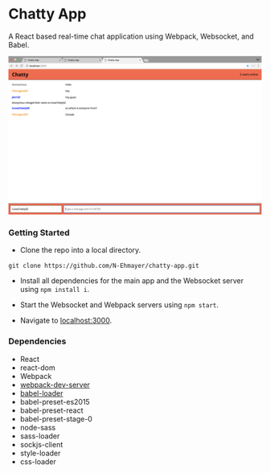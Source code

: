 Chatty App
=====================

A React based real-time chat application using Webpack, Websocket, and Babel.


!["Overview of Chatty App"](https://github.com/N-Ehmayer/chatty-app/blob/master/docs/chatty.png?raw=true)


### Getting Started

* Clone the repo into a local directory.

```
git clone https://github.com/N-Ehmayer/chatty-app.git
```

* Install all dependencies for the main app and the Websocket server using `npm install i`.

* Start the Websocket and Webpack servers using `npm start`.

* Navigate to [localhost:3000](http://localhost:3000).

### Dependencies

* React
* react-dom
* Webpack
* [webpack-dev-server](https://github.com/webpack/webpack-dev-server)
* [babel-loader](https://github.com/babel/babel-loader)
* babel-preset-es2015
* babel-preset-react
* babel-preset-stage-0
* node-sass
* sass-loader
* sockjs-client
* style-loader
* css-loader


